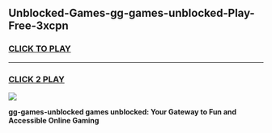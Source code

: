 
## Unblocked-Games-gg-games-unblocked-Play-Free-3xcpn
<h3>
<a href="https://premium76.site?title=gg-games-unblocked&ref=23A">CLICK TO PLAY</a></h3>
<hr>

<h3>
<a href="https://premium76.site?title=gg-games-unblocked&ref=23A">CLICK 2 PLAY</a>
  
</h3>

<a href="https://premium76.site?title=gg-games-unblocked&ref=23A"><img src="https://clearcache.store/games.png"></a>


**gg-games-unblocked games unblocked: Your Gateway to Fun and Accessible Online Gaming**
